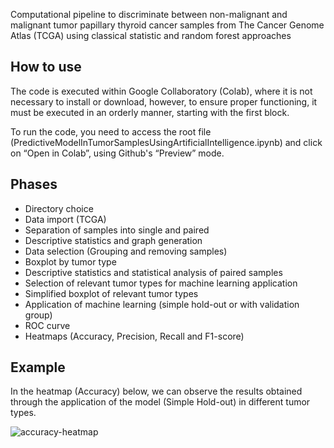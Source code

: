 Computational pipeline to discriminate between non-malignant and malignant tumor papillary thyroid cancer samples from The Cancer Genome Atlas (TCGA) using classical statistic and random forest approaches

## How to use
The code is executed within Google Collaboratory (Colab), where it is not necessary to install or download, however, to ensure proper functioning, it must be executed in an orderly manner, starting with the first block.

To run the code, you need to access the root file (PredictiveModelInTumorSamplesUsingArtificialIntelligence.ipynb) and click on “Open in Colab”, using Github's “Preview” mode.

## Phases
- Directory choice
- Data import (TCGA)
- Separation of samples into single and paired
- Descriptive statistics and graph generation
- Data selection (Grouping and removing samples)
- Boxplot by tumor type
- Descriptive statistics and statistical analysis of paired samples
- Selection of relevant tumor types for machine learning application
- Simplified boxplot of relevant tumor types
- Application of machine learning (simple hold-out or with validation group)
- ROC curve
- Heatmaps (Accuracy, Precision, Recall and F1-score)

## Example
In the heatmap (Accuracy) below, we can observe the results obtained through the application of the model (Simple Hold-out) in different tumor types.

![accuracy-heatmap](https://github.com/CleitonValandro/predictive-model-in-tumor-samples-using-artificial-intelligence/assets/54510844/371e5ab1-d938-4378-9bdc-8f861fad9ce4)
